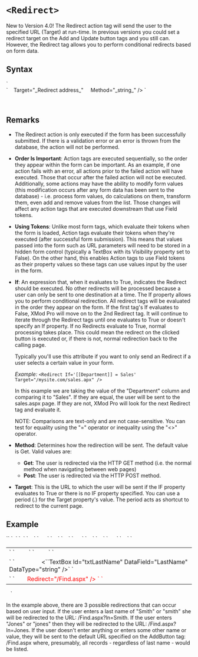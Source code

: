 # `<Redirect>`





New to Version 4.0! The Redirect action tag will send the user to the specified URL (Target) at run-time. In previous versions you could set a redirect target on the Add and Update button tags and you still can. However, the Redirect tag allows you to perform conditional redirects based on form data.



## Syntax

<div xmlns="http://www.w3.org/1999/xhtml">`<Redirect`  
`    If="_expression_"`</div>

<div xmlns="">`    Target="_Redirect address_"  
    Method="_string_" />  
`</div>

 

## Remarks

*   The Redirect action is only executed if the form has been successfully submitted. If there is a validation error or an error is thrown from the database, the action will not be performed.  

*   **Order Is Important**: Action tags are executed sequentially, so the order they appear within the form can be important. As an example, if one action fails with an error, all actions prior to the failed action will have executed. Those that occur after the failed action will not be executed. Additionally, some actions may have the ability to modify form values (this modification occurs after any form data has been sent to the database) - i.e. process form values, do calculations on them, transform them, even add and remove values from the list. Those changes will affect any action tags that are executed downstream that use Field tokens.
*   **Using Tokens**: Unlike most form tags, which evaluate their tokens when the form is loaded, Action tags evaluate their tokens when they're executed (after successful form submission). This means that values passed into the form such as URL parameters will need to be stored in a hidden form control (typically a TextBox with its Visibility property set to False). On the other hand, this enables Action tags to use Field tokens as their property values so these tags can use values input by the user in the form.  

*   **If**: An expression that, when it evaluates to True, indicates the Redirect should be executed. No other redirects will be processed because a user can only be sent to one destination at a time. The If property allows you to perform conditional redirection. All redirect tags will be evaluated in the order they appear on the form. If the first tag's If evaluates to False, XMod Pro will move on to the 2nd Redirect tag. It will continue to iterate through the Redirect tags until one evaluates to True or doesn't specify an If property. If no Redirects evaluate to True, normal processing takes place. This could mean the redirect on the clicked button is executed or, if there is not, normal redirection back to the calling page.  

    Typically you'll use this attribute if you want to only send an Redirect if a user selects a certain value in your form.  

    _Example:_ `<Redirect If='[[Department]] = Sales' Target="/mysite.com/sales.apx" />`  

    In this example we are taking the value of the "Department" column and comparing it to "Sales". If they are equal, the user will be sent to the sales.aspx page. If they are not, XMod Pro will look for the next Redirect tag and evaluate it.  

    NOTE: Comparisons are text-only and are not case-sensitive. You can test for equality using the "=" operator or inequality using the "<>" operator.  

*   **Method**: Determines how the redirection will be sent. The default value is Get. Valid values are:  

    *   **Get**: The user is redirected via the HTTP GET method (i.e. the normal method when navigating between web pages)
    *   **Post**: The user is redirected via the HTTP POST method.  

*   **Target**: This is the URL to which the user will be sent if the IF property evaluates to True or there is no IF property specified. You can use a period (.) for the Target property's value. The period acts as shortcut to redirect to the current page.  



## Example

<div xmlns="http://www.w3.org/1999/xhtml">`<AddForm>`  
`  <SubmitCommand CommandText="INSERT INTO Users(FirstName, LastName) VALUES(@FirstName, @LastName)" />`  
`  <table>`  
`    <tr>`  
`      <td>`  
`         <Label For="txtFirstName" Text="First Name" />`  
`         <TextBox Id="txtFirstName" DataField="FirstName" DataType="string" />`  
`       </td>`  
`    </tr>`  
`    <tr>`  
`      <td>`  
`        <Label For="txtLastName" Text="Last Name" />  
        <``TextBox Id="txtLastName" DataField="LastName" DataType="string" />`  
`      </td>`  
`    </tr>`  
`    <tr>`  
`      <td colspan="2">`  
`        <AddButton Text="Add" <span style="color: #ff0000;" xmlns="http://www.w3.org/1999/xhtml">Redirect="/Find.aspx"</span> /> <CancelButton Text="Cancel"/>`  
`      </td>`  
`    </tr>`  
`  </table>  
<span style="color: #ff0000;"><Redirect Target="/Find.aspx?ln=Smith" Method="Get" If="[[LastName]] = Smith" /></span>  
<span style="color: #ff0000;">  <Redirect Target="/Find.aspx?ln=Jones" Method="Get" If="[[LastName]] = Jones" /></span>  
</AddForm>`</div>

In the example above, there are 3 possible redirections that can occur based on user input. If the user enters a last name of "Smith" or "smith" she will be redirected to the URL: /Find.aspx?ln=Smith. If the user enters "Jones" or "jones" then they will be redirected to the URL: /Find.aspx?ln=Jones. If the user doesn't enter anything or enters some other name or value, they will be sent to the default URL specified on the AddButton tag: /Find.aspx where, presumably, all records - regardless of last name - would be listed.

